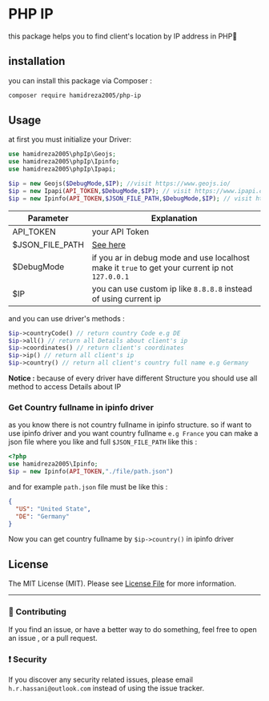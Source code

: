 
# PHP IP 
this package helps you to find client's location by IP address in PHP🚀 
## installation 
you can install this package via Composer :     
```bash    
composer require hamidreza2005/php-ip    
```      
    
## Usage
at first you must initialize your Driver:
```php    
use hamidreza2005\phpIp\Geojs;
use hamidreza2005\phpIp\Ipinfo;
use hamidreza2005\phpIp\Ipapi;

$ip = new Geojs($DebugMode,$IP); //visit https://www.geojs.io/
$ip = new Ipapi(API_TOKEN,$DebugMode,$IP); // visit https://www.ipapi.com/
$ip = new Ipinfo(API_TOKEN,$JSON_FILE_PATH,$DebugMode,$IP); // visit https://www.ipinfo.io/
```        
|Parameter| Explanation  |
|--|--|
|API_TOKEN| your API Token  |
|$JSON_FILE_PATH|[See here](#get-country-fullname-in-ipinfo-driver)|
|$DebugMode|if you ar in debug mode and use localhost make it `true` to get your current ip not `127.0.0.1`|
|$IP|you can use custom ip like `8.8.8.8` instead of using current ip|

and you can use driver's methods :    
```php    
$ip->countryCode() // return country Code e.g DE    
$ip->all() // return all Details about client's ip    
$ip->coordinates() // return client's coordinates    
$ip->ip() // return all client's ip    
$ip->country() // return all client's country full name e.g Germany    
```    
**Notice :** because of every driver have different Structure you should use all method to access Details about IP    

### Get Country fullname in ipinfo driver  
as you know there is not country fullname in ipinfo structure. so if want to use ipinfo driver and you want country fullname `e.g France` you can make a json file where you like and full `$JSON_FILE_PATH` like this :  
```php  
<?php  
use hamidreza2005\Ipinfo;
$ip = new Ipinfo(API_TOKEN,"./file/path.json")
```  
and for example  `path.json` file must be like this :  
```json  
{     
  "US": "United State",    
  "DE": "Germany"  
}  
```   
Now you can get country fullname by `$ip->country()` in ipinfo driver  
   
## License    
 The MIT License (MIT). Please see [License File](LICENSE.md) for more information.    
    
--------------------    
 ### :raising_hand: Contributing 
 If you find an issue, or have a better way to do something, feel free to open an issue , or a pull request.    
    
### :exclamation: Security 
If you discover any security related issues, please email `h.r.hassani@outlook.com` instead of using the issue tracker.
